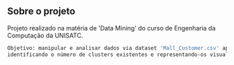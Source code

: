<!-- SOBRE O PROJETO -->
## Sobre o projeto

Projeto realizado na matéria de 'Data Mining' do curso de Engenharia da Computação da UNISATC.

```bash
Objetivo: manipular e analisar dados via dataset 'Mall_Customer.csv' aplicados na Análise de Cluster, realizando o dendograma,
identificando o número de clusters existentes e representando-os visualmente.
```
